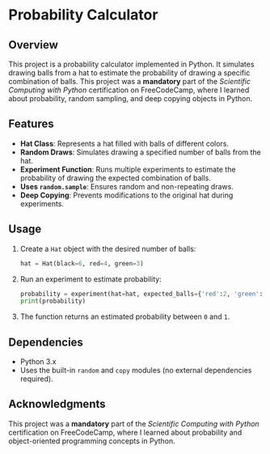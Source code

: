 # Probability Calculator

## Overview
This project is a probability calculator implemented in Python. It simulates drawing balls from a hat to estimate the probability of drawing a specific combination of balls. This project was a **mandatory** part of the *Scientific Computing with Python* certification on FreeCodeCamp, where I learned about probability, random sampling, and deep copying objects in Python.

## Features
- **Hat Class**: Represents a hat filled with balls of different colors.
- **Random Draws**: Simulates drawing a specified number of balls from the hat.
- **Experiment Function**: Runs multiple experiments to estimate the probability of drawing the expected combination of balls.
- **Uses `random.sample`**: Ensures random and non-repeating draws.
- **Deep Copying**: Prevents modifications to the original hat during experiments.

## Usage
1. Create a `Hat` object with the desired number of balls:
   ```python
   hat = Hat(black=6, red=4, green=3)
   ```
2. Run an experiment to estimate probability:
   ```python
   probability = experiment(hat=hat, expected_balls={'red':2, 'green':1}, num_balls_drawn=5, num_experiments=2000)
   print(probability)
   ```
3. The function returns an estimated probability between `0` and `1`.

## Dependencies
- Python 3.x
- Uses the built-in `random` and `copy` modules (no external dependencies required).

## Acknowledgments
This project was a **mandatory** part of the *Scientific Computing with Python* certification on FreeCodeCamp, where I learned about probability and object-oriented programming concepts in Python.

